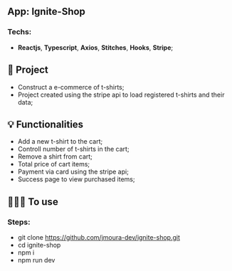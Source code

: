 ## App: Ignite-Shop

### Techs:
- **Reactjs**, **Typescript**, **Axios**, **Stitches**, **Hooks**, **Stripe**;

## 📁 Project

- Construct a e-commerce of t-shirts;
- Project created using the stripe api to load registered t-shirts and their data;

## 💡 Functionalities

- Add a new t-shirt to the cart;
- Controll number of t-shirts in the cart;
- Remove a shirt from cart;
- Total price of cart items;
- Payment via card using the stripe api;
- Success page to view purchased items;


## 👨🏽‍💻 To use
### Steps:
- git clone https://github.com/jmoura-dev/ignite-shop.git
- cd ignite-shop
- npm i
- npm run dev